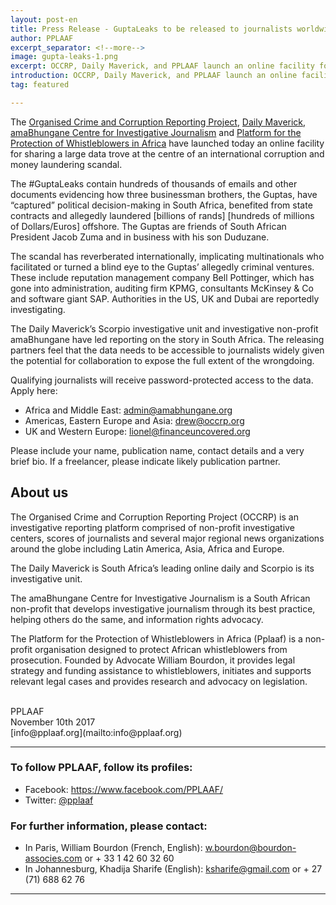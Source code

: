 ```yaml
---
layout: post-en
title: Press Release - GuptaLeaks to be released to journalists worldwide
author: PPLAAF
excerpt_separator: <!--more-->
image: gupta-leaks-1.png
excerpt: OCCRP, Daily Maverick, and PPLAAF launch an online facility for sharing the GuptaLeaks.
introduction: OCCRP, Daily Maverick, and PPLAAF launch an online facility for sharing the GuptaLeaks.
tag: featured

---
```


<!-- <img class="img-responsive img-post center-block" src="/img/posts/gupta-leaks-1.png">  -->
<!-- <br> -->

The [Organised Crime and Corruption Reporting Project](http://www.occrp.org/), [Daily Maverick](http://www.dailymaverick.co.za/), [amaBhungane Centre for Investigative Journalism](http://www.amabhungane.co.za/) and [Platform for the Protection of Whistleblowers in Africa](http://www.pplaaf.org/) have launched today an online facility for sharing a large data trove at the centre of an international corruption and money laundering scandal.

The #GuptaLeaks contain hundreds of thousands of emails and other documents evidencing how three businessman brothers, the Guptas, have “captured” political decision-making in South Africa, benefited from state contracts and allegedly laundered [billions of rands] [hundreds of millions of Dollars/Euros] offshore. The Guptas are friends of South African President Jacob Zuma and in business with his son Duduzane.

The scandal has reverberated internationally, implicating multinationals who facilitated or turned a blind eye to the Guptas’ allegedly criminal ventures. These include reputation management company Bell Pottinger, which has gone into administration, auditing firm KPMG, consultants McKinsey & Co and software giant SAP. Authorities in the US, UK and Dubai are reportedly investigating.

The Daily Maverick’s Scorpio investigative unit and investigative non-profit amaBhungane have led reporting on the story in South Africa. The releasing partners feel that the data needs to be accessible to journalists widely given the potential for collaboration to expose the full extent of the wrongdoing.

Qualifying journalists will receive password-protected access to the data. Apply here:
* Africa and Middle East: [admin@amabhungane.org](mailto:admin@amabhungane.org)
* Americas, Eastern Europe and Asia: [drew@occrp.org](mailto:drew@occrp.org) 
* UK and Western Europe: [lionel@financeuncovered.org](mailto:lionel@financeuncovered.org)

Please include your name, publication name, contact details and a very brief bio. If a freelancer, please indicate likely publication partner.

## About us
The Organised Crime and Corruption Reporting Project (OCCRP) is an investigative reporting platform comprised of non-profit investigative centers, scores of journalists and several major regional news organizations around the globe including Latin America, Asia, Africa and Europe.

The Daily Maverick is South Africa’s leading online daily and Scorpio is its investigative unit.

The amaBhungane Centre for Investigative Journalism is a South African non-profit that develops investigative journalism through its best practice, helping others do the same, and information rights advocacy.

The Platform for the Protection of Whistleblowers in Africa (Pplaaf) is a non-profit organisation designed to protect African whistleblowers from prosecution. Founded by Advocate William Bourdon, it provides legal strategy and funding assistance to whistleblowers, initiates and supports relevant legal cases and provides research and advocacy on legislation. 

<br>
PPLAAF <br>
November 10th 2017 <br>
[info@pplaaf.org](mailto:info@pplaaf.org)

<br>

----------------------

### To follow PPLAAF, follow its profiles:
- Facebook: <https://www.facebook.com/PPLAAF/>
- Twitter: [@pplaaf](https://twitter.com/pplaaf)

### For further information, please contact:
- In Paris, William Bourdon (French, English): [w.bourdon@bourdon-associes.com](mailto:w.bourdon@bourdon-associes.com) or + 33 1 42 60 32 60
- In Johannesburg, Khadija Sharife (English): [ksharife@gmail.com](mailto:ksharife@gmail.com) or + 27 (71) 688 62 76 




-----
